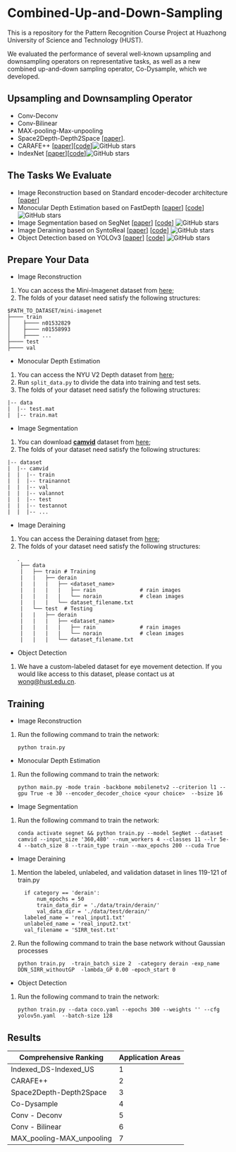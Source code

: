 # Combined-Up-and-Down-Sampling

This is a repository for the Pattern Recognition Course Project at Huazhong University of Science and Technology (HUST).

We evaluated the performance of several well-known upsampling and downsampling operators on representative tasks, as well as a new combined up-and-down sampling operator, Co-Dysample, which we developed.



## Upsampling and Downsampling Operator
- Conv-Deconv
- Conv-Bilinear
- MAX-pooling-Max-unpooling
- Space2Depth-Depth2Space  [[paper](https://www.cv-foundation.org/openaccess/content_cvpr_2016/papers/Shi_Real-Time_Single_Image_CVPR_2016_paper.pdf)].
- CARAFE++ [[paper](https://arxiv.org/pdf/2012.04733.pdf)][[code](https://github.com/open-mmlab/mmdetection)]![GitHub stars](http://img.shields.io/github/stars/open-mmlab/mmdetection.svg?logo=github&label=Stars)
- IndexNet [[paper](https://arxiv.org/pdf/1908.09895v2.pdf)][[code](https://github.com/poppinace/indexnet_matting)]![GitHub stars](http://img.shields.io/github/stars/poppinace/indexnet_matting.svg?logo=github&label=Stars)


## The Tasks We Evaluate
- Image Reconstruction based on Standard encoder-decoder architecture [[paper](https://arxiv.org/pdf/1908.09895v2.pdf)]
- Monocular Depth Estimation based on FastDepth [[paper](https://arxiv.org/pdf/1903.03273)] [[code](https://github.com/dwofk/fast-depth)] ![GitHub stars](https://img.shields.io/github/stars/dwofk/fast-depth?style=social)
- Image Segmentation based on SegNet [[paper](https://arxiv.org/pdf/1511.00561)] [[code](https://github.com/xiaoyufenfei/Efficient-Segmentation-Networks)] ![GitHub stars](https://img.shields.io/github/stars/xiaoyufenfei/Efficient-Segmentation-Networks?style=social)
- Image Deraining based on SyntoReal [[paper](https://arxiv.org/pdf/2006.05580)] [[code](https://github.com/rajeevyasarla/Syn2Real)] ![GitHub stars](https://img.shields.io/github/stars/rajeevyasarla/Syn2Real?style=social)
- Object Detection based on YOLOv3 [[paper](https://arxiv.org/abs/1804.02767)] [[code](https://github.com/ultralytics/yolov3)] ![GitHub stars](https://img.shields.io/github/stars/ultralytics/yolov3?style=social)



## Prepare Your Data
- Image Reconstruction 
1. You can access the Mini-Imagenet dataset  from [here](https://lyy.mpi-inf.mpg.de/mtl/download/Lmzjm9tX.html); 
2. The folds of your dataset need satisfy the following structures: 

````
$PATH_TO_DATASET/mini-imagenet
├──── train
│    ├──── n01532829
│    ├──── n01558993
│    ├──── ...
├──── test
├──── val
````
- Monocular Depth Estimation 
1. You can access the NYU V2 Depth dataset from [here](http://horatio.cs.nyu.edu/mit/silberman/nyu_depth_v2/nyu_depth_v2_labeled.mat);
2. Run `split_data.py` to divide the data into training and test sets.
3. The folds of your dataset need satisfy the following structures: 

```
|-- data
|  |-- test.mat
|  |-- train.mat
```

- Image Segmentation
1. You can download [**camvid**](http://mi.eng.cam.ac.uk/research/projects/VideoRec/CamVid/) dataset from [here](https://github.com/alexgkendall/SegNet-Tutorial/tree/master/CamVid);
2. The folds of your dataset need satisfy the following structures: 

```
|-- dataset
|  |-- camvid
|  |  |-- train
|  |  |-- trainannot
|  |  |-- val
|  |  |-- valannot
|  |  |-- test
|  |  |-- testannot
|  |  |-- ...
```

- Image Deraining
1. You can access the Deraining dataset from [here](https://pan.baidu.com/s/1SR7yULy0VZ_JZ4Vawqs7gg#list/path=%2F?qq-pf-to=pcqq.c2c);
2. The folds of your dataset need satisfy the following structures: 

```
   .
    ├── data 
    |   ├── train # Training  
    |   |   ├── derain        
    |   |   |   ├── <dataset_name>   
    |   |   |   |   ├── rain              # rain images 
    |   |   |   |   └── norain            # clean images
    |   |   |   └── dataset_filename.txt
    |   └── test  # Testing
    |   |   ├── derain         
    |   |   |   ├── <dataset_name>          
    |   |   |   |   ├── rain              # rain images 
    |   |   |   |   └── norain            # clean images
    |   |   |   └── dataset_filename.txt
```
- Object Detection
1. We have a custom-labeled dataset for eye movement detection. If you would like access to this dataset, please contact us at [wong@hust.edu.cn](mailto:wong@hust.edu.cn).

## Training
- Image Reconstruction
1. Run the following command to train the network:
     ```
    python train.py
     ```
  
- Monocular Depth Estimation
1. Run the following command to train the network:
     ```
    python main.py -mode train -backbone mobilenetv2 --criterion l1 --gpu True -e 30 --encoder_decoder_choice <your choice>  --bsize 16
     ```
- Image Segmentation
1. Run the following command to train the network:
     ```
     conda activate segnet && python train.py --model SegNet --dataset camvid --input_size '360,480' --num_workers 4 --classes 11 --lr 5e-4 --batch_size 8 --train_type train --max_epochs 200 --cuda True
     ```
- Image Deraining
1. Mention the labeled, unlabeled, and validation dataset in lines 119-121 of train.py
     ```
       if category == 'derain':
           num_epochs = 50
           train_data_dir = './data/train/derain/'
           val_data_dir = './data/test/derain/'
       labeled_name = 'real_input1.txt'
       unlabeled_name = 'real_input2.txt'
       val_filename = 'SIRR_test.txt'
    ``` 
2. Run the following command to train the base network without Gaussian processes
    ```
    python train.py  -train_batch_size 2  -category derain -exp_name DDN_SIRR_withoutGP  -lambda_GP 0.00 -epoch_start 0
    ```
- Object Detection
1. Run the following command to train the network:
     ```
   python train.py --data coco.yaml --epochs 300 --weights '' --cfg yolov5n.yaml  --batch-size 128
     ```
## Results
| Comprehensive Ranking | Application Areas                     |
| --------------------- | ------------------------------------- |
| Indexed_DS-Indexed_US | 1 | All areas except object detection |
| CARAFE++              | 2 | Depth estimation, image denoising, object detection |
| Space2Depth-Depth2Space| 3 | Semantic segmentation, image denoising |
| Co-Dysample           | 4 | Depth estimation, image reconstruction |
| Conv - Deconv         | 5 | Object detection |
| Conv - Bilinear       | 6 | Object detection |
| MAX_pooling-MAX_unpooling | 7 | Semantic segmentation, image reconstruction |

